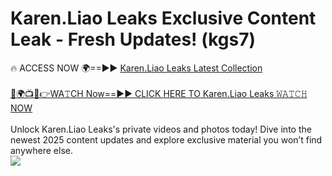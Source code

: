 # Karen.Liao Leaks Exclusive Content Leak - Fresh Updates! (kgs7)

🔥 ACCESS NOW 🌍==►► <a href="https://tinyurl.com/kvy9nzfs" rel="nofollow">Karen.Liao Leaks Latest Collection</a>
<br><br>
[🔴🌍📺📱👉WA𝚃CH Now==►► CLICK HERE TO Karen.Liao Leaks 𝚆𝙰𝚃𝙲𝙷 NOW](https://tinyurl.com/kvy9nzfs)
<br><br>
Unlock Karen.Liao Leaks's private videos and photos today! Dive into the newest 2025 content updates and explore exclusive material you won’t find anywhere else.
<br>
<a href="https://tinyurl.com/kvy9nzfs" rel="nofollow" data-target="animated-image.originalLink"><img src="https://camo.githubusercontent.com/8a4f000d20f83aca3bf7ec5f350d767afa0574a8a352519fd8cfa583a6f93a33/68747470733a2f2f692e696d6775722e636f6d2f644a486b345a712e676966" data-canonical-src="https://i.imgur.com/dJHk4Zq.gif" style="max-width: 100%; display: inline-block;" data-target="animated-image.originalImage"></a>
<br>
